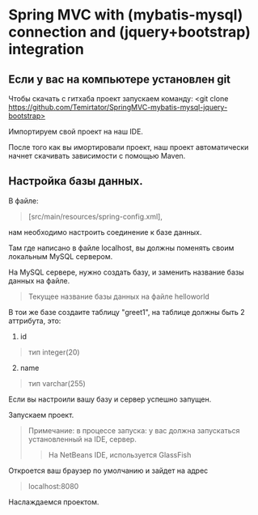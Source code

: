 Spring MVC with (mybatis-mysql) connection and (jquery+bootstrap) integration
========================

Если у вас на компьютере установлен git 
-------------------------
Чтобы скачать с гитхаба проект запускаем команду:
<git clone https://github.com/Temirtator/SpringMVC-mybatis-mysql-jquery-bootstrap>

Импортируем свой проект на наш IDE.

После того как вы имортировали проект, наш проект автоматически начнет скачивать зависимости с помощью Maven.



Настройка базы данных.
-------------------------

В файле:
>[src/main/resources/spring-config.xml], 

нам необходимо настроить соединение к базе данных.

Там где написано в файле localhost, вы должны поменять своим локальным MySQL сервером.

На MySQL сервере, нужно создать базу, и заменить название базы данных на файле.

>Текущее название базы данных на файле helloworld

В тои же базе создаите таблицу "greet1", на таблице должны быть 2 аттрибута, это:

1. id 

>тип integer(20)

2. name 

>тип varchar(255)



Если вы настроили вашу базу и сервер успешно запущен.

Запускаем проект.
>Примечание: в процессе запуска: у вас должна запускаться установленный на IDE, сервер. 
>>На NetBeans IDE, используется GlassFish 

Откроется ваш браузер по умолчанию и зайдет на адрес 
>localhost:8080

Наслаждаемся проектом.